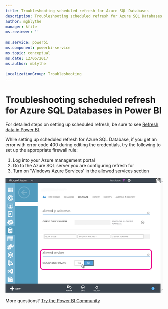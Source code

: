 ```yaml
---
title: Troubleshooting scheduled refresh for Azure SQL Databases
description: Troubleshooting scheduled refresh for Azure SQL Databases in Power BI
author: mgblythe
manager: kfile
ms.reviewer: ''

ms.service: powerbi
ms.component: powerbi-service
ms.topic: conceptual
ms.date: 12/06/2017
ms.author: mblythe

LocalizationGroup: Troubleshooting
---
```

# Troubleshooting scheduled refresh for Azure SQL Databases in Power BI
For detailed steps on setting up scheduled refresh, be sure to see [Refresh data in Power BI](refresh-data.md).

While setting up scheduled refresh for Azure SQL Database, if you get an error with error code 400 during editing the credentials, try the following to set up the appropriate firewall rule:

1. Log into your Azure management portal
2. Go to the Azure SQL server you are configuring refresh for
3. Turn on 'Windows Azure Services' in the allowed services section

![Azure allowed services](media/service-admin-troubleshooting-scheduled-refresh-azure-sql-databases/azurerefresh.png)  

More questions? [Try the Power BI Community](http://community.powerbi.com/)

